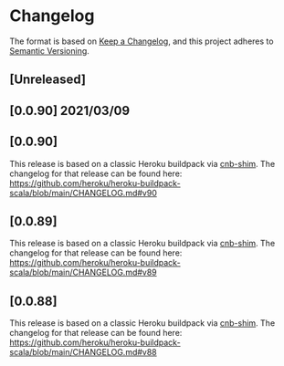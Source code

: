 # Changelog
The format is based on [Keep a Changelog](https://keepachangelog.com/en/1.0.0/),
and this project adheres to [Semantic Versioning](https://semver.org/spec/v2.0.0.html).

## [Unreleased]

## [0.0.90] 2021/03/09

## [0.0.90]
This release is based on a classic Heroku buildpack via [cnb-shim](https://github.com/heroku/cnb-shim). The changelog
for that release can be found here: https://github.com/heroku/heroku-buildpack-scala/blob/main/CHANGELOG.md#v90

## [0.0.89]
This release is based on a classic Heroku buildpack via [cnb-shim](https://github.com/heroku/cnb-shim). The changelog
for that release can be found here: https://github.com/heroku/heroku-buildpack-scala/blob/main/CHANGELOG.md#v89

## [0.0.88]
This release is based on a classic Heroku buildpack via [cnb-shim](https://github.com/heroku/cnb-shim). The changelog
for that release can be found here: https://github.com/heroku/heroku-buildpack-scala/blob/main/CHANGELOG.md#v88

